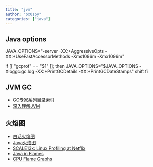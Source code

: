 ```yaml
---
title: "jvm"
author: "ox0spy"
categories: ["java"]
---
```


## Java options

JAVA_OPTIONS="-server -XX:+AggressiveOpts -XX:+UseFastAccessorMethods -Xms1096m -Xmx1096m"


if [[ "gcprof" == "$1" ]]; then
    JAVA_OPTIONS="$JAVA_OPTIONS -Xloggc:gc.log -XX:+PrintGCDetails -XX:+PrintGCDateStamps"
    shift
fi

## JVM GC

- [GC专家系列目录索引](https://segmentfault.com/a/1190000004369048)
- [深入理解JVM](http://www.cnblogs.com/enjiex/p/5079338.html)

## 火焰图
- [白话火焰图](http://huoding.com/2016/08/18/531)
- [Java火焰图](http://colobu.com/2016/08/10/Java-Flame-Graphs/)
- [SCALE13x: Linux Profiling at Netflix](http://www.brendangregg.com/blog/2015-02-27/linux-profiling-at-netflix.html)
- [Java in Flames](http://techblog.netflix.com/2015/07/java-in-flames.html)
- [CPU Flame Graphs](http://www.brendangregg.com/FlameGraphs/cpuflamegraphs.html)